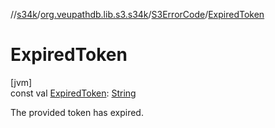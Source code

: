 //[s34k](../../../index.md)/[org.veupathdb.lib.s3.s34k](../index.md)/[S3ErrorCode](index.md)/[ExpiredToken](-expired-token.md)

# ExpiredToken

[jvm]\
const val [ExpiredToken](-expired-token.md): [String](https://kotlinlang.org/api/latest/jvm/stdlib/kotlin/-string/index.html)

The provided token has expired.
